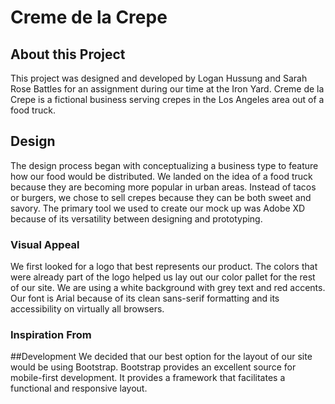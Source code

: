 # Creme de la Crepe
## About this Project
This project was designed and developed by Logan Hussung and Sarah Rose Battles for an assignment during our time at the Iron Yard. Creme de la Crepe is a fictional business serving crepes in the Los Angeles area out of a food truck.

## Design
The design process began with conceptualizing a business type to feature how our food would be distributed. We landed on the idea of a food truck because they are becoming more popular in urban areas. Instead of tacos or burgers, we chose to sell crepes because they can be both sweet and savory. The primary tool we used to create our mock up was Adobe XD because of its versatility between designing and prototyping.

### Visual Appeal
We first looked for a logo that best represents our product. The colors that were already part of the logo helped us lay out our color pallet for the rest of our site. We are using a white background with grey text and red accents. Our font is Arial because of its clean sans-serif formatting and its accessibility on virtually all browsers.
### Inspiration From


##Development
We decided that our best option for the layout of our site would be using Bootstrap. Bootstrap provides an excellent source for mobile-first development. It provides a framework that facilitates a functional and responsive layout.

